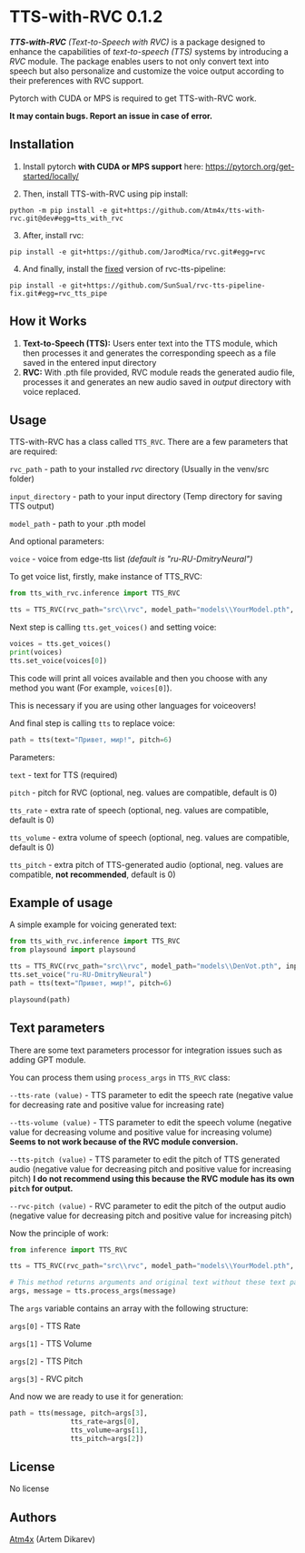 # **TTS-with-RVC** 0.1.2

***TTS-with-RVC** (Text-to-Speech with RVC)* is a package designed to enhance the capabilities of *text-to-speech (TTS)* systems by introducing a *RVC* module. The package enables users to not only convert text into speech but also personalize and customize the voice output according to their preferences with RVC support.

Pytorch with CUDA or MPS is required to get TTS-with-RVC work.

**It may contain bugs. Report an issue in case of error.**
## **Installation**
1) Install pytorch **with CUDA or MPS support** here: https://pytorch.org/get-started/locally/

2) Then, install TTS-with-RVC using pip install:
```
python -m pip install -e git+https://github.com/Atm4x/tts-with-rvc.git@dev#egg=tts_with_rvc
```
3) After, install rvc:
```
pip install -e git+https://github.com/JarodMica/rvc.git#egg=rvc
```
4) And finally, install the [fixed](https://github.com/SunSual/rvc-tts-pipeline-fix) version of rvc-tts-pipeline:
```
pip install -e git+https://github.com/SunSual/rvc-tts-pipeline-fix.git#egg=rvc_tts_pipe
```

## How it Works
1. **Text-to-Speech (TTS):** Users enter text into the TTS module, which then processes it and generates the corresponding speech as a file saved in the entered input directory
2. **RVC:** With .pth file provided, RVC module reads the generated audio file, processes it and generates an new audio saved in *output* directory with voice replaced.

## Usage

TTS-with-RVC has a class called `TTS_RVC`. There are a few parameters that are required:

`rvc_path` - path to your installed *rvc* directory (Usually in the venv/src folder) 

`input_directory` - path to your input directory (Temp directory for saving TTS output)

`model_path` - path to your .pth model

And optional parameters:

`voice` - voice from edge-tts list *(default is "ru-RU-DmitryNeural")*

To get voice list, firstly, make instance of TTS_RVC:

```python
from tts_with_rvc.inference import TTS_RVC

tts = TTS_RVC(rvc_path="src\\rvc", model_path="models\\YourModel.pth", input_directory="input\\")
```

Next step is calling `tts.get_voices()` and setting voice:

```python
voices = tts.get_voices()
print(voices)
tts.set_voice(voices[0])
```

This code will print all voices available and then you choose with any method you want (For example, `voices[0]`).

This is necessary if you are using other languages for voiceovers!

And final step is calling `tts` to replace voice:

```python 
path = tts(text="Привет, мир!", pitch=6)
```

Parameters:

`text` - text for TTS (required)

`pitch` - pitch for RVC (optional, neg. values are compatible, default is 0)

`tts_rate` - extra rate of speech (optional, neg. values are compatible, default is 0)

`tts_volume` - extra volume of speech (optional, neg. values are compatible, default is 0)

`tts_pitch` - extra pitch of TTS-generated audio (optional, neg. values are compatible, <b>not recommended</b>, default is 0)

## Example of usage
A simple example for voicing generated text:

```python
from tts_with_rvc.inference import TTS_RVC
from playsound import playsound

tts = TTS_RVC(rvc_path="src\\rvc", model_path="models\\DenVot.pth", input_directory="input\\")
tts.set_voice("ru-RU-DmitryNeural")
path = tts(text="Привет, мир!", pitch=6)

playsound(path)
```
## Text parameters

There are some text parameters processor for integration issues such as adding GPT module.

You can process them using `process_args` in `TTS_RVC` class:

`--tts-rate (value)` - TTS parameter to edit the speech rate (negative value for decreasing rate and positive value for increasing rate)

`--tts-volume (value)` - TTS parameter to edit the speech volume (negative value for decreasing volume and positive value for increasing volume) <b>Seems to not work because of the RVC module conversion.</b>

`--tts-pitch (value)` - TTS parameter to edit the pitch of TTS generated audio (negative value for decreasing pitch and positive value for increasing pitch) <b>I do not recommend using this because the RVC module has its own `pitch` for output.</b>

`--rvc-pitch (value)` - RVC parameter to edit the pitch of the output audio (negative value for decreasing pitch and positive value for increasing pitch)

Now the principle of work:

```python
from inference import TTS_RVC

tts = TTS_RVC(rvc_path="src\\rvc", model_path="models\\YourModel.pth", input_directory="input\\")

# This method returns arguments and original text without these text parameters
args, message = tts.process_args(message)
```

The `args` variable contains an array with the following structure:

`args[0]` - TTS Rate

`args[1]` - TTS Volume

`args[2]` - TTS Pitch

`args[3]` - RVC pitch

And now we are ready to use it for generation:
```python
path = tts(message, pitch=args[3],
               tts_rate=args[0],
               tts_volume=args[1],
               tts_pitch=args[2])
```

## License
No license

## Authors
[Atm4x](https://github.com/Atm4x) (Artem Dikarev)


